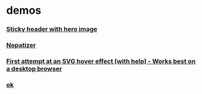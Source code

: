 # demos

### [Sticky header with hero image](/sticky-header)

### [Nopatizer](/nopatizer)

### [First attempt at an SVG hover effect (with help) - Works best on a desktop browser](/svg-hover)

### [ok](/ok)
